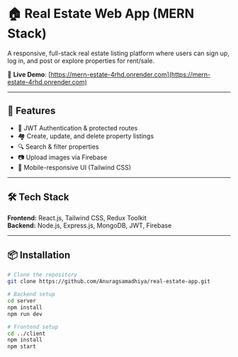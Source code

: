 # 🏠 Real Estate Web App (MERN Stack)

A responsive, full-stack real estate listing platform where users can sign up, log in, and post or explore properties for rent/sale.

🔗 **Live Demo**: [https://mern-estate-4rhd.onrender.com](https://mern-estate-4rhd.onrender.com)

---

## 🚀 Features

- 🔐 JWT Authentication & protected routes  
- 🏘️ Create, update, and delete property listings  
- 🔍 Search & filter properties  
- 📷 Upload images via Firebase  
- 📱 Mobile-responsive UI (Tailwind CSS)  


---

## 🛠️ Tech Stack

**Frontend:** React.js, Tailwind CSS, Redux Toolkit  
**Backend:** Node.js, Express.js, MongoDB, JWT, Firebase

---

## 📦 Installation

```bash
# Clone the repository
git clone https://github.com/Anuragsamadhiya/real-estate-app.git

# Backend setup
cd server
npm install
npm run dev

# Frontend setup
cd ../client
npm install
npm start

